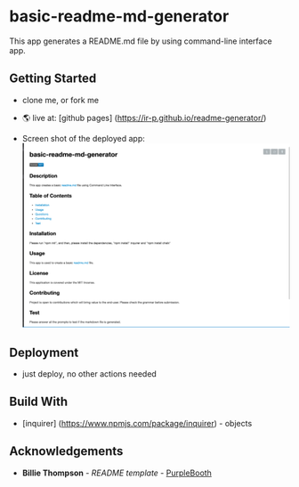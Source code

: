 # basic-readme-md-generator
This app generates a README.md file by using command-line interface app. 

## Getting Started

* clone me, or fork me
* 🌎 live at: [github pages] (https://ir-p.github.io/readme-generator/)

* Screen shot of the deployed app: ![Screen Shot Of The Deployed App](assets/screenshot.jpg)

## Deployment
* just deploy, no other actions needed

## Build With 

* [inquirer] (https://www.npmjs.com/package/inquirer) - objects

## Acknowledgements
* **Billie Thompson** - *README template* - [PurpleBooth](https://github.com/PurpleBooth)